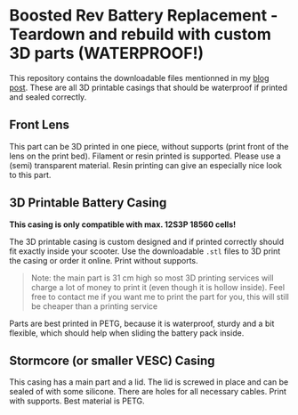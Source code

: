 # Boosted Rev Battery Replacement - Teardown and rebuild with custom 3D parts (WATERPROOF!)

This repository contains the downloadable files mentionned in my [blog post](https://michael-castiau.blogspot.com/2021/05/boosted-rev-battery-replacement.html).
These are all 3D printable casings that should be waterproof if printed and sealed correctly.

## Front Lens

This part can be 3D printed in one piece, without supports (print front of the lens on the print bed). Filament or resin printed is supported. Please use a (semi) transparent material. Resin printing can give an especially nice look to this part.

## 3D Printable Battery Casing

**This casing is only compatible with max. 12S3P 18560 cells!**

The 3D printable casing is custom designed and if printed correctly should fit exactly inside your scooter. Use the downloadable `.stl` files to 3D print the casing or order it online. Print without supports.

> Note: the main part is 31 cm high so most 3D printing services will charge a lot of money to print it (even though it is hollow inside). Feel free to contact me if you want me to print the part for you, this will still be cheaper than a printing service

Parts are best printed in PETG, because it is waterproof, sturdy and a bit flexible, which should help when sliding the battery pack inside.

## Stormcore (or smaller VESC) Casing

This casing has a main part and a lid. The lid is screwed in place and can be sealed of with some silicone. There are holes for all necessary cables. Print with supports. Best material is PETG.
